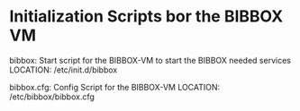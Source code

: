 # Initialization Scripts bor the BIBBOX VM
bibbox: Start script for the BIBBOX-VM to start the BIBBOX needed services
LOCATION: /etc/init.d/bibbox

bibbox.cfg: Config Script for the BIBBOX-VM
LOCATION: /etc/bibbox/bibbox.cfg
